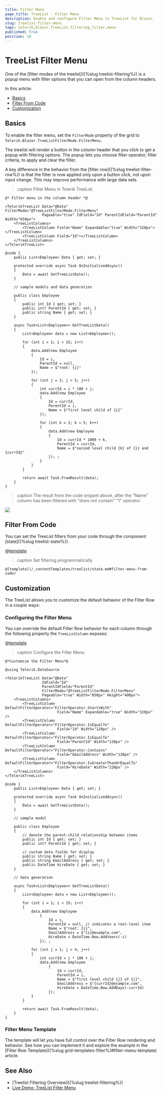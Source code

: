 ```yaml
---
title: Filter Menu
page_title: TreeList - Filter Menu
description: Enable and configure Filter Menu in TreeList for Blazor.
slug: treelist-filter-menu
tags: telerik,blazor,TreeList,filtering,filter,menu
published: True
position: 10
---
```


# TreeList Filter Menu

One of the [filter modes of the treelist]({%slug treelist-filtering%}) is a popup menu with filter options that you can open from the column headers.

In this article:

* [Basics](#basics)
* [Filter From Code](#filter-from-code)
* [Customization](#customization)

## Basics

To enable the filter menu, set the `FilterMode` property of the grid to `Telerik.Blazor.TreeListFilterMode.FilterMenu`.

The treelist will render a button in the column header that you click to get a popup with filtering options. The popup lets you choose filter operator, filter criteria, to apply and clear the filter.

A key difference in the behavior from the [filter row]({%slug treelist-filter-row%}) is that the filter is now applied only upon a button click, not upon input change. This may improve performance with large data sets.

>caption Filter Menu in Telerik TreeList

````CSHTML
@* Filter menu in the column header *@

<TelerikTreeList Data="@Data" FilterMode="@TreeListFilterMode.FilterMenu"
                 Pageable="true" IdField="Id" ParentIdField="ParentId" Width="650px">
    <TreeListColumns>
        <TreeListColumn Field="Name" Expandable="true" Width="320px"></TreeListColumn>
        <TreeListColumn Field="Id"></TreeListColumn>
    </TreeListColumns>
</TelerikTreeList>

@code {
    public List<Employee> Data { get; set; }

    protected override async Task OnInitializedAsync()
    {
        Data = await GetTreeListData();
    }

    // sample models and data generation

    public class Employee
    {
        public int Id { get; set; }
        public int? ParentId { get; set; }
        public string Name { get; set; }
    }

    async Task<List<Employee>> GetTreeListData()
    {
        List<Employee> data = new List<Employee>();

        for (int i = 1; i < 15; i++)
        {
            data.Add(new Employee
            {
                Id = i,
                ParentId = null,
                Name = $"root: {i}"
            });

            for (int j = 2; j < 5; j++)
            {
                int currId = i * 100 + j;
                data.Add(new Employee
                {
                    Id = currId,
                    ParentId = i,
                    Name = $"first level child of {i}"
                });

                for (int k = 3; k < 5; k++)
                {
                    data.Add(new Employee
                    {
                        Id = currId * 1000 + k,
                        ParentId = currId,
                        Name = $"second level child {k} of {i} and {currId}"
                    }); ;
                }
            }
        }

        return await Task.FromResult(data);
    }
}
````

>caption The result from the code snippet above, after the "Name" column has been filtered with "does not contain" "1" operator.

![](images/filter-menu.png)


## Filter From Code

You can set the TreeList filters from your code through the component [state]({%slug treelist-state%}).

@[template](/_contentTemplates/treelist/state.md#initial-state)

>caption Set filtering programmatically

````CSHTML
@[template](/_contentTemplates/treelist/state.md#filter-menu-from-code)
````

## Customization

The TreeList allows you to customize the default behavior of the Filter Row in a couple ways:

### Configuring the Filter Menu

You can override the default Filter Row behavior for each column through the following property the `TreeListColumn` exposes:

@[template](/_contentTemplates/common/filtering.md#filter-menu-customization-properties)

>caption Configure the Filter Menu

````CSHTML
@*Customize the Filter Menu*@

@using Telerik.DataSource

<TelerikTreeList Data="@Data"
                 IdField="Id"
                 ParentIdField="ParentId"
                 FilterMode="@TreeListFilterMode.FilterMenu"
                 Pageable="true" Width="850px" Height="400px">
    <TreeListColumns>
        <TreeListColumn DefaultFilterOperator="FilterOperator.StartsWith"
                        Field="Name" Expandable="true" Width="320px" />
        <TreeListColumn DefaultFilterOperator="FilterOperator.IsEqualTo"
                        Field="Id" Width="120px" />
        <TreeListColumn DefaultFilterOperator="FilterOperator.IsEqualTo"
                        Field="ParentId" Width="120px" />
        <TreeListColumn DefaultFilterOperator="FilterOperator.Contains"
                        Field="EmailAddress" Width="120px" />
        <TreeListColumn DefaultFilterOperator="FilterOperator.IsGreaterThanOrEqualTo"
                        Field="HireDate" Width="220px" />
    </TreeListColumns>
</TelerikTreeList>

@code {
    public List<Employee> Data { get; set; }

    protected override async Task OnInitializedAsync()
    {
        Data = await GetTreeListData();
    }

    // sample model

    public class Employee
    {
        // denote the parent-child relationship between items
        public int Id { get; set; }
        public int? ParentId { get; set; }

        // custom data fields for display
        public string Name { get; set; }
        public string EmailAddress { get; set; }
        public DateTime HireDate { get; set; }
    }

    // data generation

    async Task<List<Employee>> GetTreeListData()
    {
        List<Employee> data = new List<Employee>();

        for (int i = 1; i < 15; i++)
        {
            data.Add(new Employee
                {
                    Id = i,
                    ParentId = null, // indicates a root-level item
                    Name = $"root: {i}",
                    EmailAddress = $"{i}@example.com",
                    HireDate = DateTime.Now.AddYears(-i)
                }); ;

            for (int j = 1; j < 4; j++)
            {
                int currId = i * 100 + j;
                data.Add(new Employee
                    {
                        Id = currId,
                        ParentId = i,
                        Name = $"first level child {j} of {i}",
                        EmailAddress = $"{currId}@example.com",
                        HireDate = DateTime.Now.AddDays(-currId)
                    });
            }
        }

        return await Task.FromResult(data);
    }
}
````

### Filter Menu Template

The template will let you have full control over the Filter Row rendering and behavior. See how you can implement it and explore the example in the [Filter Row Template]({%slug grid-templates-filter%}#filter-menu-template) article.


## See Also

  * [Treelist Filtering Overview]({%slug treelist-filtering%})
  * [Live Demo: TreeList Filter Menu](https://demos.telerik.com/blazor-ui/treelist/filter-menu)
